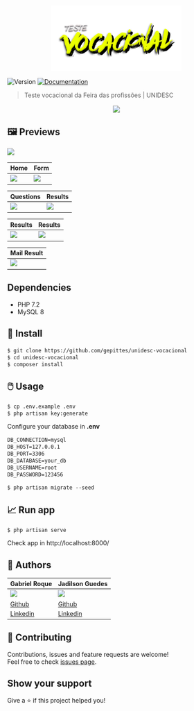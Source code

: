
<p align="center">
   <img src="https://raw.githubusercontent.com/gepittes/docs-vocacional/master/teste-vocacional-logo.png" width="300">
</p>

<p>
  <img alt="Version" src="https://img.shields.io/badge/version-2.0.0-blue.svg?cacheSeconds=2592000" />
  <a href="https://github.com/gepittes/docs-vocacional" target="_blank">
    <img alt="Documentation" src="https://img.shields.io/badge/documentation-yes-brightgreen.svg" />
  </a>
</p>

> Teste vocacional da Feira das profissões | UNIDESC

<p align="center">
    <a href="http://177.107.132.54/"><img src="https://i.imgur.com/TPSteG6.png" align="center"></a>
</p>

## 🖼 Previews

<img src="https://i.imgur.com/xUAYgma.jpg">

| Home          | Form          |
| ------------- | ------------- |
| <img src="https://i.imgur.com/Vm7DWZT.png">  | <img src="https://i.imgur.com/QICfgH0.png">  |

| Questions     | Results       |
| ------------- | ------------- |
| <img src="https://i.imgur.com/ZpyNrel.png">  | <img src="https://i.imgur.com/eJFTiE3.png">  |

| Results       | Results       |
| ------------- | ------------- |
| <img src="https://i.imgur.com/gZguMG5.png">  | <img src="https://i.imgur.com/CiRNet1.png">  |

| Mail Result   |
| ------------- |
| <img src="https://i.imgur.com/jPLpIlR.png">  |

## Dependencies
- PHP 7.2
- MySQL 8


## 🚀 Install

```
$ git clone https://github.com/gepittes/unidesc-vocacional
$ cd unidesc-vocacional
$ composer install
```

## 🖱️ Usage

```
$ cp .env.example .env
$ php artisan key:generate
```

Configure your database in **.env**

```
DB_CONNECTION=mysql
DB_HOST=127.0.0.1
DB_PORT=3306
DB_DATABASE=your_db
DB_USERNAME=root
DB_PASSWORD=123456
```

```
$ php artisan migrate --seed
```

## 📈 Run app

```
$ php artisan serve
```

Check app in http://localhost:8000/

## 👤 Authors

| Gabriel Roque  | Jadilson Guedes |
| ------------- | ------------- |
| <img src="https://avatars2.githubusercontent.com/u/32438220?s=460&v=4" width="110">  | <img src="https://avatars0.githubusercontent.com/u/36805474?s=460&v=4" width="110">   |
| <a href="https://github.com/gabriel-roque">Github</a>  | <a href="https://github.com/jadilson12">Github</a>  |
| <a href="https://www.linkedin.com/in/gabriel-roque/">Linkedin</a> | <a href="https://www.linkedin.com/in/jadilson12/">Linkedin</a> |


## 🤝 Contributing

Contributions, issues and feature requests are welcome!<br />Feel free to check [issues page](https://github.com/gepittes/unidesc-vocacional/issues). 

## Show your support

Give a ⭐️ if this project helped you!

